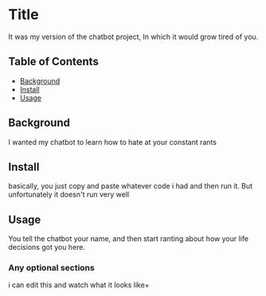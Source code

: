 # Title
It was my version of the chatbot project, In which it would grow tired of you.
## Table of Contents
- [Background](#background)
- [Install](#install)
- [Usage](#usage)
## Background
I wanted my chatbot to learn how to hate at your constant rants
## Install
basically, you just copy and paste whatever code i had and then run it. But unfortunately it doesn't run very well
## Usage
You tell the chatbot your name, and then start ranting about how your life decisions got you here.
### Any optional sections
i can edit this and watch what it looks like+